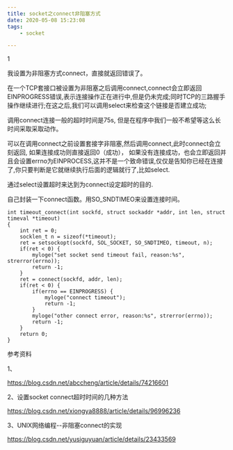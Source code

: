 ```yaml
---
title: socket之connect非阻塞方式
date: 2020-05-08 15:23:08
tags:
	- socket

---
```


1

我设置为非阻塞方式connect，直接就返回错误了。

在一个TCP套接口被设置为非阻塞之后调用connect,connect会立即返回EINPROGRESS错误,表示连接操作正在进行中,但是仍未完成;同时TCP的三路握手操作继续进行;在这之后,我们可以调用select来检查这个链接是否建立成功;



调用connect连接一般的超时时间是75s, 但是在程序中我们一般不希望等这么长时间采取采取动作。

 可以在调用connect之前设置套接字非阻塞,然后调用connect,此时connect会立刻返回, 如果连接成功则直接返回0（成功）， 如果没有连接成功，也会立即返回并且会设置errno为EINPROCESS,这并不是一个致命错误,仅仅是告知你已经在连接了,你只要判断是它就继续执行后面的逻辑就行了,比如select.

通过select设置超时来达到为connect设定超时的目的. 

自己封装一下connect函数。用SO_SNDTIMEO来设置连接时间。

```
int timeout_connect(int sockfd, struct sockaddr *addr, int len, struct timeval *timeout)
{
    int ret = 0;
    socklen_t n = sizeof(*timeout);
    ret = setsockopt(sockfd, SOL_SOCKET, SO_SNDTIMEO, timeout, n);
    if(ret < 0) {
        myloge("set socket send timeout fail, reason:%s", strerror(errno));
        return -1;
    }
    ret = connect(sockfd, addr, len);
    if(ret < 0) {
        if(errno == EINPROGRESS) {
            myloge("connect timeout");
            return -1;
        }
        myloge("other connect error, reason:%s", strerror(errno));
        return -1;
    }
    return 0;
}
```



参考资料

1、

https://blog.csdn.net/abccheng/article/details/74216601

2、设置socket connect超时时间的几种方法

https://blog.csdn.net/xiongya8888/article/details/96996236

3、UNIX网络编程--非阻塞connect的实现

https://blog.csdn.net/yusiguyuan/article/details/23433569